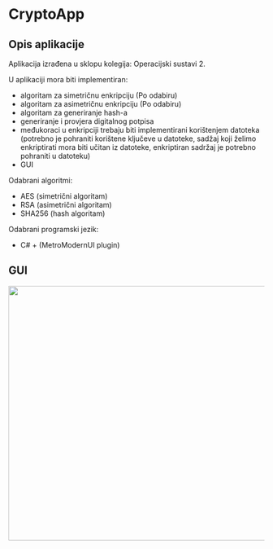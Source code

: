 # CryptoApp
## Opis aplikacije

Aplikacija izrađena u sklopu kolegija: Operacijski sustavi 2.

U aplikaciji mora biti implementiran:
- algoritam za simetričnu enkripciju (Po odabiru)
- algoritam za asimetričnu enkripciju (Po odabiru)
- algoritam za generiranje hash-a
- generiranje i provjera digitalnog potpisa
- međukoraci u enkripciji trebaju biti implementirani korištenjem datoteka (potrebno je pohraniti korištene ključeve u datoteke, sadžaj koji želimo enkriptirati mora biti učitan iz datoteke, enkriptiran sadržaj je potrebno pohraniti u datoteku)
- GUI

Odabrani algoritmi:
- AES (simetrični algoritam)
- RSA (asimetrični algoritam)
- SHA256 (hash algoritam)

Odabrani programski jezik:
- C# + (MetroModernUI plugin)

## GUI

<p align="center">
  <img width="800" height="500" src="https://user-images.githubusercontent.com/45578967/134822549-bd6cd801-6b40-470f-97df-60f2f9bad5e8.png">
</p>


